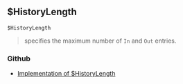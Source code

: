 ## $HistoryLength

```
$HistoryLength
```

> specifies the maximum number of `In` and `Out` entries.
  
 

### Github

* [Implementation of $HistoryLength](https://github.com/axkr/symja_android_library/blob/master/symja_android_library/matheclipse-core/src/main/java/org/matheclipse/core/builtin/ConstantDefinitions.java#L220) 
